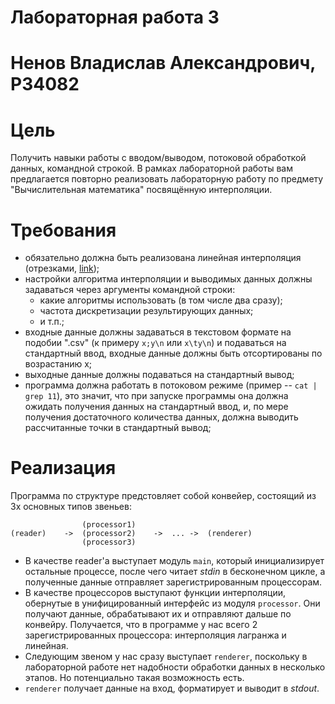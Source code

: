 
# Лабораторная работа 3
Ненов Владислав Александрович, P34082
=====

# Цель
Получить навыки работы с вводом/выводом, потоковой обработкой данных, командной строкой.
В рамках лабораторной работы вам предлагается повторно реализовать лабораторную работу по предмету "Вычислительная математика" посвящённую интерполяции.

# Требования
- обязательно должна быть реализована линейная интерполяция (отрезками, [link](https://en.wikipedia.org/wiki/Linear_interpolation));
- настройки алгоритма интерполяции и выводимых данных должны задаваться через аргументы командной строки:
    - какие алгоритмы использовать (в том числе два сразу);
    - частота дискретизации результирующих данных;
    - и т.п.;
- входные данные должны задаваться в текстовом формате на подобии ".csv" (к примеру `x;y\n` или `x\ty\n`) и подаваться на стандартный ввод, входные данные должны быть отсортированы по возрастанию x;
- выходные данные должны подаваться на стандартный вывод;
- программа должна работать в потоковом режиме (пример -- `cat | grep 11`), это значит, что при запуске программы она должна ожидать получения данных на стандартный ввод, и, по мере получения достаточного количества данных, должна выводить рассчитанные точки в стандартный вывод;

# Реализация
Программа по структуре предстовляет собой конвейер, состоящий из 3х основных типов звеньев:
```
                (processor1)
(reader)    ->  (processor2)    ->  ... ->  (renderer)
                (processor3)
``` 

- В качестве reader'а выступает модуль `main`, который инициализирует остальные процессе, после чего читает *stdin* в бесконечном цикле, а полученные данные отправляет зарегистрированным процессорам.
- В качестве процессоров выступают функции интерполяции, обернутые в унифицированный интерфейс из модуля `processor`. Они получают данные, обрабатывают их и отправляют дальше по конвейру. Получается, что в программе у нас всего 2 зарегистрированных процессора: интерполяция лагранжа и линейная.
- Следующим звеном у нас сразу выступает `renderer`, поскольку в лабораторной работе нет надобности обработки данных в несколько этапов. Но потенциально такая возможность есть.
- `renderer` получает данные на вход, форматирует и выводит в *stdout*.
